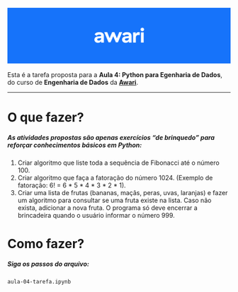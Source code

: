 ![header-awari.png](https://github.com/BinariesGoalls/Awari-Engenharia-de-Dados/blob/master/awari-header.png)

Esta é a tarefa proposta para a **Aula 4: Python para Egenharia de Dados**, do curso de **Engenharia de Dados** da **[Awari](https://awari.com.br/)**.

---

# O que fazer?
##### As atividades propostas são apenas exercícios “de brinquedo” para reforçar conhecimentos básicos em Python:

1. Criar algoritmo que liste toda a sequência de Fibonacci até o número 100.
2. Criar algoritmo que faça a fatoração do número 1024. (Exemplo de fatoração: 6! = 6 * 5 * 4 * 3 * 2 * 1).
3. Criar uma lista de frutas (bananas, maçãs, peras, uvas, laranjas) e fazer um algoritmo para consultar se uma fruta existe na lista. Caso não exista, adicionar a nova fruta. O programa só deve encerrar a brincadeira quando o usuário informar o número 999.

# Como fazer?
##### Siga os passos do arquivo:

```
aula-04-tarefa.ipynb
```

